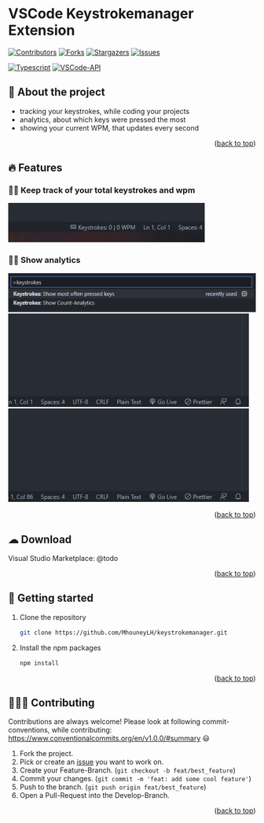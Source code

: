 <a name="readme_top"></a>
# VSCode Keystrokemanager Extension
[![Contributors][contributors_shield]][contributors_url]
[![Forks][forks_shield]][forks_url]
[![Stargazers][stars_shield]][stars_url]
[![Issues][issues_shield]][issues_url]
<br>

[![Typescript][typescript_shield]][typescript_url]
[![VSCode-API][vscode_api_shield]][vscode_api_url]

## 📑 About the project
* tracking your keystrokes, while coding your projects
* analytics, about which keys were pressed the most
* showing your current WPM, that updates every second
<p align="right">(<a href="#readme_top">back to top</a>)</p>

## 🔥 Features
### 👍🏻 Keep track of your total keystrokes and wpm
![](./keystrokes_and_wpm.gif)
### 👍🏻 Show analytics
![](./commands_in_palette.png)
![](./keystrokes_analytics.gif)
![](./pressed_keys_analytics.gif)
<p align="right">(<a href="#readme_top">back to top</a>)</p>

## ☁ Download
Visual Studio Marketplace: @todo
<p align="right">(<a href="#readme_top">back to top</a>)</p>

## 🔢 Getting started
1. Clone the repository
   ```sh
   git clone https://github.com/MhouneyLH/keystrokemanager.git
   ```
2. Install the npm packages
   ```sh
   npm install
   ```
<p align="right">(<a href="#readme_top">back to top</a>)</p>

## 👨🏻‍💼 Contributing
Contributions are always welcome! Please look at following commit-conventions, while contributing: https://www.conventionalcommits.org/en/v1.0.0/#summary 😃

1. Fork the project.
2. Pick or create an [issue](https://github.com/MhouneyLH/keystrokemanager/issues) you want to work on.
2. Create your Feature-Branch. (`git checkout -b feat/best_feature`)
3. Commit your changes. (`git commit -m 'feat: add some cool feature'`)
4. Push to the branch. (`git push origin feat/best_feature`)
5. Open a Pull-Request into the Develop-Branch.
<p align="right">(<a href="#readme_top">back to top</a>)</p>

<!-- Links and Images -->
[contributors_shield]: https://img.shields.io/github/contributors/MhouneyLH/keystrokemanager.svg?style=for-the-badge
[contributors_url]: https://github.com/MhouneyLH/keystrokemanager/graphs/contributors
[forks_shield]: https://img.shields.io/github/forks/MhouneyLH/keystrokemanager.svg?style=for-the-badge
[forks_url]: https://github.com/MhouneyLH/keystrokemanager/network/members
[stars_shield]: https://img.shields.io/github/stars/MhouneyLH/keystrokemanager.svg?style=for-the-badge
[stars_url]: https://github.com/MhouneyLH/keystrokemanager/stargazers
[issues_shield]: https://img.shields.io/github/issues/MhouneyLH/keystrokemanager.svg?style=for-the-badge
[issues_url]: https://github.com/MhouneyLH/keystrokemanager/issues
[typescript_shield]: https://img.shields.io/badge/TypeScript-007ACC
[typescript_url]: https://github.com/microsoft/TypeScript
[vscode_api_shield]: https://img.shields.io/badge/Made%20for-VSCode-1f425f.svg
[vscode_api_url]: https://code.visualstudio.com/api/references/vscode-api